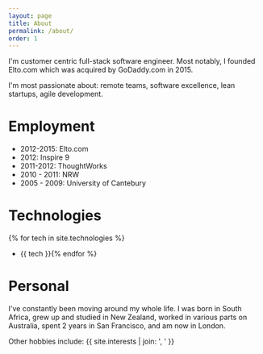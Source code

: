 ```yaml
---
layout: page
title: About
permalink: /about/
order: 1
---
```


I'm customer centric full-stack software engineer. Most notably, I founded Elto.com which was acquired by GoDaddy.com in 2015.

I'm most passionate about: remote teams, software excellence, lean startups, agile development.


# Employment

* 2012-2015: Elto.com
* 2012: Inspire 9
* 2011-2012: ThoughtWorks
* 2010 - 2011: NRW
* 2005 - 2009: University of Cantebury


# Technologies

{% for tech in site.technologies %}
  * {{ tech }}{% endfor %}

# Personal

I've constantly been moving around my whole life. I was born in South Africa, 
grew up and studied in New Zealand, worked in various parts on Australia,
spent 2 years in San Francisco, and am now in London.

Other hobbies include: {{ site.interests | join: ', ' }}